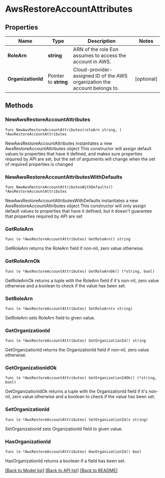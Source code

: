 # AwsRestoreAccountAttributes

## Properties

Name | Type | Description | Notes
------------ | ------------- | ------------- | -------------
**RoleArn** | **string** | ARN of the role Eon assumes to access the account in AWS. | 
**OrganizationId** | Pointer to **string** | Cloud-provider-assigned ID of the AWS organization the account belongs to. | [optional] 

## Methods

### NewAwsRestoreAccountAttributes

`func NewAwsRestoreAccountAttributes(roleArn string, ) *AwsRestoreAccountAttributes`

NewAwsRestoreAccountAttributes instantiates a new AwsRestoreAccountAttributes object
This constructor will assign default values to properties that have it defined,
and makes sure properties required by API are set, but the set of arguments
will change when the set of required properties is changed

### NewAwsRestoreAccountAttributesWithDefaults

`func NewAwsRestoreAccountAttributesWithDefaults() *AwsRestoreAccountAttributes`

NewAwsRestoreAccountAttributesWithDefaults instantiates a new AwsRestoreAccountAttributes object
This constructor will only assign default values to properties that have it defined,
but it doesn't guarantee that properties required by API are set

### GetRoleArn

`func (o *AwsRestoreAccountAttributes) GetRoleArn() string`

GetRoleArn returns the RoleArn field if non-nil, zero value otherwise.

### GetRoleArnOk

`func (o *AwsRestoreAccountAttributes) GetRoleArnOk() (*string, bool)`

GetRoleArnOk returns a tuple with the RoleArn field if it's non-nil, zero value otherwise
and a boolean to check if the value has been set.

### SetRoleArn

`func (o *AwsRestoreAccountAttributes) SetRoleArn(v string)`

SetRoleArn sets RoleArn field to given value.


### GetOrganizationId

`func (o *AwsRestoreAccountAttributes) GetOrganizationId() string`

GetOrganizationId returns the OrganizationId field if non-nil, zero value otherwise.

### GetOrganizationIdOk

`func (o *AwsRestoreAccountAttributes) GetOrganizationIdOk() (*string, bool)`

GetOrganizationIdOk returns a tuple with the OrganizationId field if it's non-nil, zero value otherwise
and a boolean to check if the value has been set.

### SetOrganizationId

`func (o *AwsRestoreAccountAttributes) SetOrganizationId(v string)`

SetOrganizationId sets OrganizationId field to given value.

### HasOrganizationId

`func (o *AwsRestoreAccountAttributes) HasOrganizationId() bool`

HasOrganizationId returns a boolean if a field has been set.


[[Back to Model list]](../README.md#documentation-for-models) [[Back to API list]](../README.md#documentation-for-api-endpoints) [[Back to README]](../README.md)


